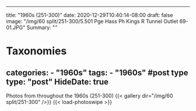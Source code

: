
---
title: "1960s (251-300)"
date: 2020-12-29T10:40:14-08:00
draft: false
image: "/img/60 split/251-300/5.501 Pge Hass Ph Kings R Tunnel Outlet 69-01.JPG"
Summary: ""
#   Taxonomies
categories:
    - "1960s"
tags:
    - "1960s"
#post type
type: "post"
HideDate: true
---

Photos from throughout the 1960s (251-300)
{{< gallery dir="/img/60 split/251-300" />}} {{< load-photoswipe >}}
